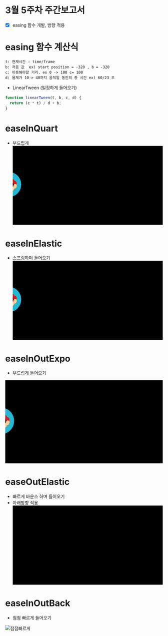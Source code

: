 # 3월 5주차 주간보고서

- [x] easing 함수 개발, 방향 적용

# easing 함수 계산식

```
t: 현재시간 : time/frame
b: 처음 값  ex) start position = -320 , b = -320
c: 이동해야할 거리. ex 0 -> 100 c= 100
d: 물체가 10-> 40까지 움직일 동안의 총 시간 ex) 60/23 초
```

- LinearTween (일정하게 들어오기)

```js
function linearTween(t, b, c, d) {
  return (c * t) / d + b;
}
```

# easeInQuart

- 부드럽게
  ![부드럽게](./asset/부드럽게.gif)

# easeInElastic

- 스프링하며 들어오기
  ![스프링](./asset/왼쪽스프링.gif)

# easeInOutExpo

- 부드럽게 들어오기

![부드럽게](./asset/부드럽게.gif)

# easeOutElastic

- 빠르게 바운스 하며 들어오기
- 아래방향 적용
  ![빠르게바운스](./asset/밑에서빠르게.gif)

# easeInOutBack

- 점점 빠르게 들어오기

![점점빠르게](./asset/점점빠르게.gif)
